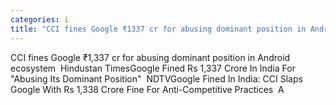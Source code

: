 ```yaml
---
categories: i
title: "CCI fines Google ₹1337 cr for abusing dominant position in Android ecosystem  Hindustan Times"
---
```

CCI fines Google ₹1,337 cr for abusing dominant position in Android ecosystem&nbsp;&nbsp;Hindustan TimesGoogle Fined Rs 1,337 Crore In India For "Abusing Its Dominant Position"&nbsp;&nbsp;NDTVGoogle Fined In India: CCI Slaps Google With Rs 1,338 Crore Fine For Anti-Competitive Practices&nbsp;&nbsp;A